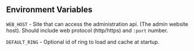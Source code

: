 ## Environment Variables

`WEB_HOST` - Site that can access the administration api. (The admin website host).
Should include web protocol (http/https) and `:port` number.

`DEFAULT_RING` - Optional id of ring to load and cache at startup.